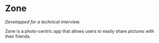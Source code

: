 # Zone

*Developped for a technical interview.*

Zone is a photo-centric app that allows users to easily share pictures with their friends.
